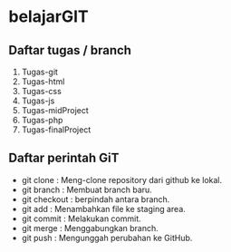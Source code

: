 # belajarGIT
## Daftar tugas / branch
1. Tugas-git
2. Tugas-html
3. Tugas-css
4. Tugas-js
5. Tugas-midProject
6. Tugas-php
7. Tugas-finalProject

## Daftar perintah GiT
- git clone : Meng-clone repository dari github ke lokal.
- git branch : Membuat branch baru.
- git checkout : berpindah antara branch.
- git add : Menambahkan file ke staging area.
- git commit : Melakukan commit.
- git merge : Menggabungkan branch.
- git push : Mengunggah perubahan ke GitHub.
